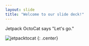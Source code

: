 ```yaml
---
layout: slide
title: "Welcome to our slide deck!"
---
```


Jetpack OctoCat says "Let's go."

![jetpacktocat](https://octodex.github.com/images/jetpacktocat.png)
{: .center}
